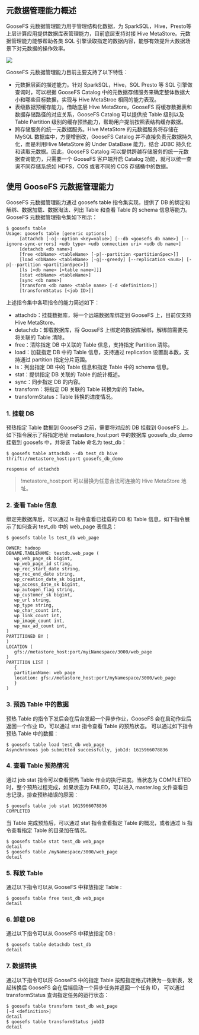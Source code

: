 ## 元数据管理能力概述

GooseFS 元数据管理能力用于管理结构化数据，为 SparkSQL，Hive，Presto等上层计算应用提供数据库表管理能力，目前底层支持对接 Hive MetaStore。元数据管理能力能够帮助各类 SQL 引擎读取指定的数据内容，能够有效提升大数据场景下对元数据的操作效率。

![](https://main.qcloudimg.com/raw/e35a2c0320da700c3af72deefece71f5.png)          

GooseFS 元数据管理能力目前主要支持了以下特性：

- 元数据层面的描述能力。针对 SparkSQL，Hive，SQL Presto 等 SQL 引擎做查询时，可以根据 GooseFS Catalog 中的元数据存储服务来确定整体数据大小和哪些目标数据，实现与 Hive MetaStroe 相同的能力表现。
- 表级数据预缓存能力。借助底层 Hive MetaStore，GooseFS 将缓存数据表和数据存储路径的对应关系，GooseFS Catalog 可以提供按 Table 级别以及 Table Partition 级别的缓存预热能力，帮助用户提前按照表结构缓存数据。
- 跨存储服务的统一元数据服务。Hive MetaStore 的元数据服务将存储在 MySQL 数据库中，方便增删改，GooseFS Catalog 并不直接负责元数据持久化，而是利用Hive MetaStore 的 Under DataBase 能力，结合 JDBC 持久化和读取元数据。因此，GooseFS Catalog 可以提供跨越存储服务的统一元数据查询能力，只需要一个 GooseFS 客户端开启 Catalog 功能，就可以统一查询不同存储系统如 HDFS，COS 或者不同的 COS 存储桶中的数据。

## 使用 GooseFS 元数据管理能力

GooseFS 元数据管理能力通过 goosefs table 指令集实现，提供了 DB 的绑定和解绑、数据加载、数据淘汰、列出 Table 和查看 Table 的 schema 信息等能力。GooseFS 元数据管理指令集如下所示：

```plaintext
$ goosefs table
Usage: goosefs table [generic options]
	 [attachdb [-o|--option <key=value>] [--db <goosefs db name>] [--ignore-sync-errors] <udb type> <udb connection uri> <udb db name>]
	 [detachdb <db name>]                                      
	 [free <dbName> <tableName> [-p|--partition <partitionSpec>]]
	 [load <dbName> <tableName> [-g|--greedy] [--replication <num>] [-p|--partition <partitionSpec>]]
	 [ls [<db name> [<table name>]]]                           
	 [stat <dbName> <tableName>]                               
	 [sync <db name>]                                          
	 [transform <db name> <table name> [-d <definition>]]      
	 [transformStatus [<job ID>]] 
```

上述指令集中各项指令的能力简述如下：

- attachdb：挂载数据库，将一个远端数据库绑定到 GooseFS 上，目前仅支持 Hive MetaStore。
- detachdb：卸载数据库，将 GooseFS 上绑定的数据库解绑，解绑前需要先将关联的 Table 清除。
- free：清除指定 DB 中关联的 Table 信息，支持指定 Partition 清除。
- load：加载指定 DB 中的 Table 信息，支持通过 replication 设置副本数，支持通过 partition 指定分片范围。
- ls：列出指定 DB 中的 Table 信息和指定 Table 中的 schema 信息。
- stat：提供指定 DB 关联的 Table 的统计概述。
- sync：同步指定 DB 的内容。
- transform：将指定 DB 关联的 Table 转换为新的 Table。
- transformStatus：Table 转换的进度情况。

### 1. 挂载 DB

预热指定 Table 数据到 GooseFS 之前，需要将对应的 DB 挂载到 GooseFS 上。如下指令展示了将指定地址 metastore_host:port 中的数据库 goosefs_db_demo 挂载到 goosefs 中，并将该 Table 命名为 test_db：


```plaintext
$ goosefs table attachdb --db test_db hive thrift://metastore_host:port goosefs_db_demo

response of attachdb
```

>!metastore_host:port 可以替换为任意合法可连接的 Hive MetaStore 地址。

### 2. 查看 Table 信息

绑定完数据库后，可以通过 ls 指令查看已挂载的 DB 和 Table 信息，如下指令展示了如何查询 test_db 中的 web_page 表信息：

```plaintext
$ goosefs table ls test_db web_page
 
OWNER: hadoop
DBNAME.TABLENAME: testdb.web_page (
   wp_web_page_sk bigint,
   wp_web_page_id string,
   wp_rec_start_date string,
   wp_rec_end_date string,
   wp_creation_date_sk bigint,
   wp_access_date_sk bigint,
   wp_autogen_flag string,
   wp_customer_sk bigint,
   wp_url string,
   wp_type string,
   wp_char_count int,
   wp_link_count int,
   wp_image_count int,
   wp_max_ad_count int,
)
PARTITIONED BY (
)
LOCATION (
   gfs://metastore_host:port/myiNamespace/3000/web_page
)
PARTITION LIST (
   {
   partitionName: web_page
   location: gfs://metastore_host:port/myNamespace/3000/web_page
   }
)
```


### 3. 预热 Table 中的数据

预热 Table 的指令下发后会在后台发起一个异步作业，GooseFS 会在启动作业后返回一个作业 ID，可以通过 stat 指令查看 Table 的预热状态。 可以通过如下指令预热 Table 中的数据：

```plaintext
$ goosefs table load test_db web_page
Asynchronous job submitted successfully, jobId: 1615966078836
```



### 4. 查看 Table 预热情况

通过 job stat 指令可以查看预热 Table 作业的执行进度。当状态为 COMPLETED 时，整个预热过程完成，如果状态为 FAILED，可以进入 master.log 文件查看日志记录，排查预热错误的原因：

```plaintext
$ goosefs table job stat 1615966078836
COMPLETED
```


当 Table 完成预热后，可以通过 stat 指令查看指定 Table 的概况，或者通过 ls 指令查看指定 Table 的目录加在情况。

```plaintext
$ goosefs table stat test_db web_page
detail
$ goosefs table /myNamespace/3000/web_page
detail
```


### 5. 释放 Table

通过以下指令可以从 GooseFS 中释放指定 Table :

```plaintext
$ goosefs table free test_db web_page
detail
```


### 6. 卸载 DB

通过以下指令可以从 GooseFS 中释放指定 DB :

```plaintext
$ goosefs table detachdb test_db
detail
```


### 7. 数据转换

通过以下指令可以将 GooseFS 中的指定 Table 按照指定格式转换为一张新表，发起转换后 GooseFS 会在后端启动一个异步任务并返回一个任务 ID， 可以通过 transformStatus 查询指定任务的运行状态：

```plaintext
$ goosefs table transform test_db web_page
[-d <definition>]
detail
$ goosefs table transformStatus jobID
detail
```
